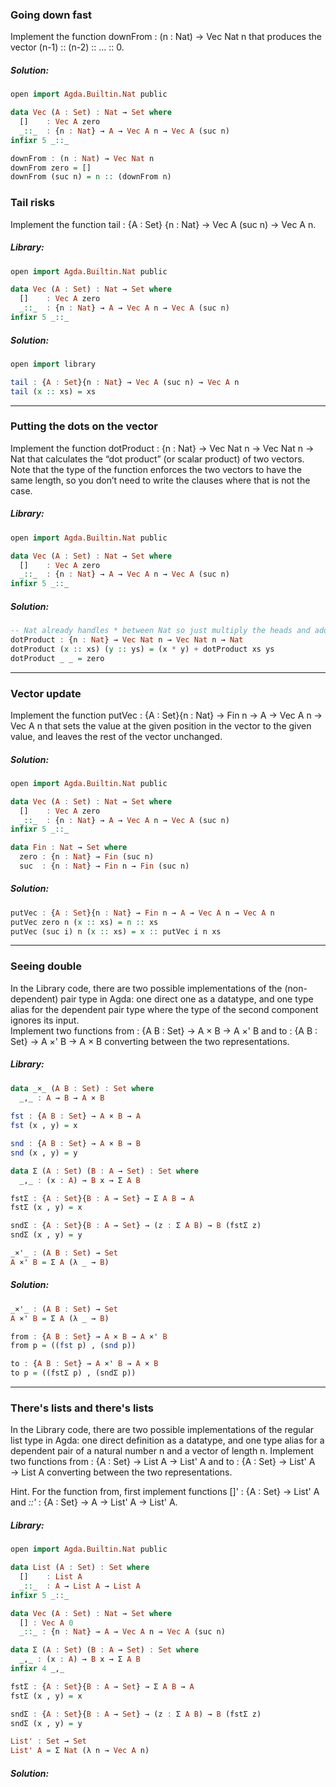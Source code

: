 ###  Going down fast
Implement the function downFrom : (n : Nat) → Vec Nat n that produces the vector (n-1) :: (n-2) :: ... :: 0.

##### Solution:
```haskell
open import Agda.Builtin.Nat public

data Vec (A : Set) : Nat → Set where
  []    : Vec A zero
  _::_  : {n : Nat} → A → Vec A n → Vec A (suc n)
infixr 5 _::_

downFrom : (n : Nat) → Vec Nat n
downFrom zero = []
downFrom (suc n) = n :: (downFrom n)
```

### Tail risks
Implement the function tail : {A : Set} {n : Nat} → Vec A (suc n) → Vec A n.

##### Library: 
```haskell
open import Agda.Builtin.Nat public

data Vec (A : Set) : Nat → Set where
  []    : Vec A zero
  _::_  : {n : Nat} → A → Vec A n → Vec A (suc n)
infixr 5 _::_
```

##### Solution:
```haskell
open import library

tail : {A : Set}{n : Nat} → Vec A (suc n) → Vec A n
tail (x :: xs) = xs
```
__________________________________________________________________________________________________________________________________________________
### Putting the dots on the vector
Implement the function dotProduct : {n : Nat} → Vec Nat n → Vec Nat n → Nat that calculates the “dot product” (or scalar product) of two vectors. 
Note that the type of the function enforces the two vectors to have the same length, so you don’t need to write the clauses where that is not the case.  

##### Library:
```haskell
open import Agda.Builtin.Nat public

data Vec (A : Set) : Nat → Set where
  []    : Vec A zero
  _::_  : {n : Nat} → A → Vec A n → Vec A (suc n)
infixr 5 _::_
```

##### Solution:
```haskell
-- Nat already handles * between Nat so just multiply the heads and add the recursive tail.
dotProduct : {n : Nat} → Vec Nat n → Vec Nat n → Nat
dotProduct (x :: xs) (y :: ys) = (x * y) + dotProduct xs ys
dotProduct _ _ = zero
```
__________________________________________________________________________________________________________________________________________________
### Vector update
Implement the function putVec : {A : Set}{n : Nat} → Fin n → A → Vec A n → Vec A n that sets the value at the given position in the vector to the given value, and leaves the rest of the vector unchanged.  

##### Solution:
```haskell
open import Agda.Builtin.Nat public

data Vec (A : Set) : Nat → Set where
  []    : Vec A zero
  _::_  : {n : Nat} → A → Vec A n → Vec A (suc n)
infixr 5 _::_

data Fin : Nat → Set where
  zero : {n : Nat} → Fin (suc n)
  suc  : {n : Nat} → Fin n → Fin (suc n)
```

##### Solution:
```haskell
putVec : {A : Set}{n : Nat} → Fin n → A → Vec A n → Vec A n
putVec zero n (x :: xs) = n :: xs
putVec (suc i) n (x :: xs) = x :: putVec i n xs
```
__________________________________________________________________________________________________________________________________________________
### Seeing double
In the Library code, there are two possible implementations of the (non-dependent) pair type in Agda: one direct one as a datatype, and one type alias for the dependent pair type where the type of the second component ignores its input.   
Implement two functions from : {A B : Set} → A × B → A ×' B and to : {A B : Set} → A ×' B → A × B converting between the two representations.

##### Library: 
```haskell
data _×_ (A B : Set) : Set where
  _,_ : A → B → A × B
  
fst : {A B : Set} → A × B → A
fst (x , y) = x

snd : {A B : Set} → A × B → B
snd (x , y) = y

data Σ (A : Set) (B : A → Set) : Set where
  _,_ : (x : A) → B x → Σ A B

fstΣ : {A : Set}{B : A → Set} → Σ A B → A
fstΣ (x , y) = x

sndΣ : {A : Set}{B : A → Set} → (z : Σ A B) → B (fstΣ z)
sndΣ (x , y) = y

_×'_ : (A B : Set) → Set
A ×' B = Σ A (λ _ → B)
```

##### Solution:
```haskell
_×'_ : (A B : Set) → Set
A ×' B = Σ A (λ _ → B)

from : {A B : Set} → A × B → A ×' B
from p = ((fst p) , (snd p))

to : {A B : Set} → A ×' B → A × B
to p = ((fstΣ p) , (sndΣ p))
```
__________________________________________________________________________________________________________________________________________________
### There's lists and there's lists 
In the Library code, there are two possible implementations of the regular list type in Agda: one direct definition as a datatype, and one type alias for a dependent pair of a natural number n and a vector of length n. Implement two functions from : {A : Set} → List A → List' A and to : {A : Set} → List' A → List A converting between the two representations.

Hint. For the function from, first implement functions []' : {A : Set} → List' A and _::'_ : {A : Set} → A → List' A → List' A.  

##### Library: 
```haskell
open import Agda.Builtin.Nat public

data List (A : Set) : Set where
  []    : List A
  _::_  : A → List A → List A
infixr 5 _::_

data Vec (A : Set) : Nat → Set where
  [] : Vec A 0
  _::_ : {n : Nat} → A → Vec A n → Vec A (suc n)

data Σ (A : Set) (B : A → Set) : Set where
  _,_ : (x : A) → B x → Σ A B
infixr 4 _,_

fstΣ : {A : Set}{B : A → Set} → Σ A B → A
fstΣ (x , y) = x

sndΣ : {A : Set}{B : A → Set} → (z : Σ A B) → B (fstΣ z)
sndΣ (x , y) = y

List' : Set → Set
List' A = Σ Nat (λ n → Vec A n)
```

##### Solution:
```haskell

```

